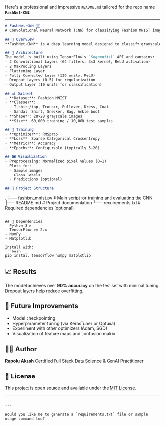 Here's a professional and impressive `README.md` tailored for the repo name **`FashNet-CNN`**:

---

```markdown
# FashNet-CNN 👕🧠
A Convolutional Neural Network (CNN) for classifying Fashion MNIST images using TensorFlow 2.x

## 🧾 Overview
**FashNet-CNN** is a deep learning model designed to classify grayscale images of clothing items from the [Fashion MNIST dataset](https://github.com/zalandoresearch/fashion-mnist). It leverages a convolutional architecture with dropout regularization to achieve high accuracy on fashion image recognition tasks.

## 🧠 Architecture
The model is built using TensorFlow's `Sequential` API and contains:
- 2 Convolutional Layers (64 filters, 3×3 kernel, ReLU activation)
- 2 MaxPooling Layers
- Flattening Layer
- Fully Connected Layer (128 units, ReLU)
- Dropout Layers (0.5) for regularization
- Output Layer (10 units for classification)

## 📊 Dataset
- **Dataset**: Fashion MNIST
- **Classes**: 
  - T-shirt/top, Trouser, Pullover, Dress, Coat
  - Sandal, Shirt, Sneaker, Bag, Ankle boot
- **Shape**: 28×28 grayscale images
- **Size**: 60,000 training / 10,000 test samples

## 🚀 Training
- **Optimizer**: RMSprop
- **Loss**: Sparse Categorical Crossentropy
- **Metrics**: Accuracy
- **Epochs**: Configurable (typically 5–20)

## 🖼️ Visualization
- Preprocessing: Normalized pixel values (0–1)
- Plots for:
  - Sample images
  - Class labels
  - Predictions (optional)

## 📁 Project Structure
```

.
├── fashion\_mnist.py         # Main script for training and evaluating the CNN
├── README.md                # Project documentation
└── requirements.txt         # Required dependencies (optional)

````

## 🧰 Dependencies
- Python 3.x
- TensorFlow >= 2.x
- NumPy
- Matplotlib

Install with:
```bash
pip install tensorflow numpy matplotlib
````

## 📈 Results

The model achieves over **90% accuracy** on the test set with minimal tuning. Dropout layers help reduce overfitting.

## 🧪 Future Improvements

* Model checkpointing
* Hyperparameter tuning (via KerasTuner or Optuna)
* Experiment with other optimizers (Adam, SGD)
* Visualization of feature maps and confusion matrix

## 👨‍💻 Author

**Rapolu Akash**
Certified Full Stack Data Science & GenAI Practitioner

## 📜 License

This project is open source and available under the [MIT License](LICENSE).

---

```

---

Would you like me to generate a `requirements.txt` file or sample usage command too?
```


